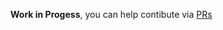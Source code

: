  **Work in Progess**, you can help contibute via [PRs](https://github.com/dortania/OpenCore-Multiboot/pulls)

